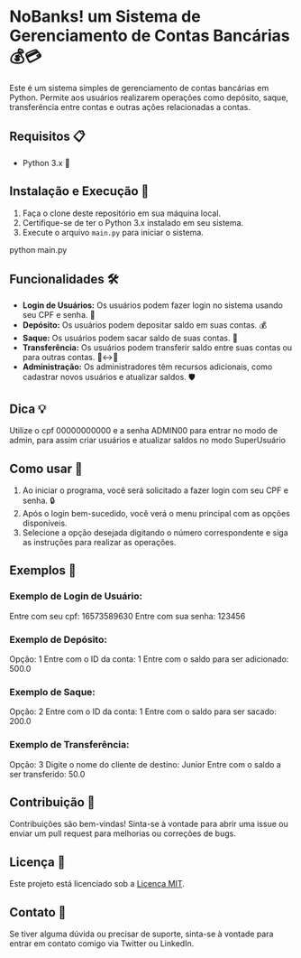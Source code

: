 # NoBanks! um Sistema de Gerenciamento de Contas Bancárias 💰💳

Este é um sistema simples de gerenciamento de contas bancárias em Python. Permite aos usuários realizarem operações como depósito, saque, transferência entre contas e outras ações relacionadas a contas.

## Requisitos 📋

- Python 3.x 🐍

## Instalação e Execução 🚀

1. Faça o clone deste repositório em sua máquina local.
2. Certifique-se de ter o Python 3.x instalado em seu sistema.
3. Execute o arquivo `main.py` para iniciar o sistema.

python main.py

## Funcionalidades 🛠️

- **Login de Usuários:** Os usuários podem fazer login no sistema usando seu CPF e senha. 🔑
- **Depósito:** Os usuários podem depositar saldo em suas contas. 💰
- **Saque:** Os usuários podem sacar saldo de suas contas. 💸
- **Transferência:** Os usuários podem transferir saldo entre suas contas ou para outras contas. 💸↔️💸
- **Administração:** Os administradores têm recursos adicionais, como cadastrar novos usuários e atualizar saldos. 🛡️

## Dica 💡
Utilize o cpf 00000000000 e a senha ADMIN00 para entrar no modo de admin, para assim criar usuários e atualizar saldos no modo SuperUsuário

## Como usar 🤔

1. Ao iniciar o programa, você será solicitado a fazer login com seu CPF e senha. 🔒
2. Após o login bem-sucedido, você verá o menu principal com as opções disponíveis.
3. Selecione a opção desejada digitando o número correspondente e siga as instruções para realizar as operações.

## Exemplos 📝

### Exemplo de Login de Usuário:
Entre com seu cpf: 16573589630
Entre com sua senha: 123456

### Exemplo de Depósito:
Opção: 1
Entre com o ID da conta: 1
Entre com o saldo para ser adicionado: 500.0

### Exemplo de Saque:
Opção: 2
Entre com o ID da conta: 1
Entre com o saldo para ser sacado: 200.0

### Exemplo de Transferência:
Opção: 3
Digite o nome do cliente de destino: Junior
Entre com o saldo a ser transferido: 50.0

## Contribuição 🤝

Contribuições são bem-vindas! Sinta-se à vontade para abrir uma issue ou enviar um pull request para melhorias ou correções de bugs.

## Licença 📄

Este projeto está licenciado sob a [Licença MIT](LICENSE).

## Contato 📧

Se tiver alguma dúvida ou precisar de suporte, sinta-se à vontade para entrar em contato comigo via Twitter ou LinkedIn.
